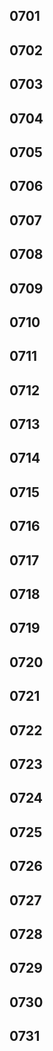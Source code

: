 ## 0701

<!-- - React Router v6 の調査 -->

<!-- - 書籍検索アプリ制作
  - Scroll Restoration の実装
  - リリースノート作成・v1 リリース -->

## 0702

<!-- - Cloudflare Turnstile の調査 -->

## 0703

<!-- - Storybook について調査 -->

## 0704

## 0705

## 0706

## 0707

## 0708

## 0709

## 0710

## 0711

## 0712

## 0713

## 0714

## 0715

## 0716

## 0717

## 0718

## 0719

## 0720

## 0721

## 0722

## 0723

## 0724

## 0725

## 0726

## 0727

## 0728

## 0729

## 0730

## 0731
